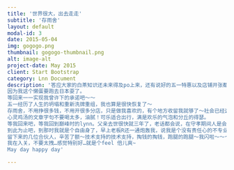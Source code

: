 ```yaml
---
title: '世界很大，出去走走'
subtitle: '存雨舍'
layout: default
modal-id: 3
date: 2015-05-04
img: gogogo.png
thumbnail: gogogo-thumbnail.png
alt: image-alt
project-date: May 2015
client: Start Bootstrap
category: Lnn Document
description: '答应大家的白茶知识还未来得及po上来，还有说好的五一特惠以及店铺开张都没实现额。
因为我这个懒蛋要跑去日本耍了。
等回来一一实现我曾许下的承诺吧～～
五一经历了人生的坍塌和重新洗牌重组，我也算是很快恢复了～
存雨舍，不用挣很多钱，不用开很多分店，只是做我喜欢的，有个地方收留我就够了～社会已经这样了，不能奋力向前的时候，原地踏步也好过不断后退～
心灵鸡汤的文章字句不要喝太多，油腻！可乐适合出行，满是欢乐的气泡和分丘的得瑟。
等我回来吧，等我回到巅峰时的lynn。父亲去世很快就三年了，老话都会说，在守孝期间人是会不正常的，而我花了将近5年的时间去承认父亲已经离开了，希望旅行回来，不正常的lynn 被留在不正常的国家～
到此为止吧，到那时我就是个自由身了，早上老板R还一通炮轰我，说我是个没有责任心的不专业助理～呵呵呵呵呵呵…老子只是签了一张纸跟你而已…不是卖给你噢～我应得假期，我定好的行程，说好的五月走人，必须走人～～
留下来的几位合伙人，辛苦了额～技术支持的技术支持，掏钱的掏钱，跑腿的跑腿～我闪啦～～～～
我在入关，不要太拽…感觉特别好…就是个feel 倍儿爽~
May day happy day'

---
```

